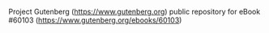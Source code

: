 Project Gutenberg (https://www.gutenberg.org) public repository for eBook #60103 (https://www.gutenberg.org/ebooks/60103)
